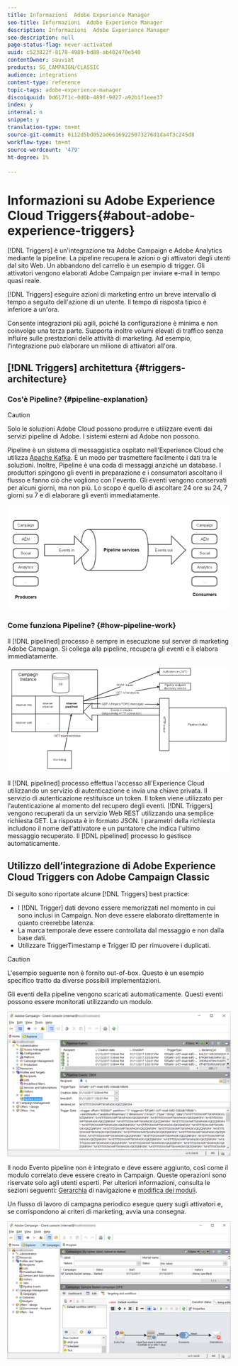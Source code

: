 ```yaml
---
title: Informazioni  Adobe Experience Manager
seo-title: Informazioni  Adobe Experience Manager
description: Informazioni  Adobe Experience Manager
seo-description: null
page-status-flag: never-activated
uuid: c523822f-8178-4989-bd88-ab402470e540
contentOwner: sauviat
products: SG_CAMPAIGN/CLASSIC
audience: integrations
content-type: reference
topic-tags: adobe-experience-manager
discoiquuid: 0d617f1c-0d0b-489f-9027-a92b1f1eee37
index: y
internal: n
snippet: y
translation-type: tm+mt
source-git-commit: 0112d5bd052ad66169225073276d1da4f3c245d8
workflow-type: tm+mt
source-wordcount: '479'
ht-degree: 1%

---
```



# Informazioni su Adobe Experience Cloud Triggers{#about-adobe-experience-triggers}

[!DNL Triggers] è un&#39;integrazione tra  Adobe Campaign e Adobe  Analytics mediante la pipeline. La pipeline recupera le azioni o gli attivatori degli utenti dal sito Web. Un abbandono del carrello è un esempio di trigger. Gli attivatori vengono elaborati  Adobe Campaign per inviare e-mail in tempo quasi reale.

[!DNL Triggers] eseguire azioni di marketing entro un breve intervallo di tempo a seguito dell&#39;azione di un utente. Il tempo di risposta tipico è inferiore a un&#39;ora.

Consente integrazioni più agili, poiché la configurazione è minima e non coinvolge una terza parte.
Supporta inoltre volumi elevati di traffico senza influire sulle prestazioni delle attività di marketing. Ad esempio, l&#39;integrazione può elaborare un milione di attivatori all&#39;ora.

## [!DNL Triggers] architettura {#triggers-architecture}

### Cos&#39;è Pipeline? {#pipeline-explanation}

>[!CAUTION]
>
>Solo le soluzioni Adobe Cloud possono produrre e utilizzare eventi dai servizi pipeline di Adobe. I sistemi esterni ad Adobe non possono.

Pipeline è un sistema di messaggistica ospitato nell&#39;Experience Cloud  che utilizza [Apache Kafka](http://kafka.apache.org/). È un modo per trasmettere facilmente i dati tra le soluzioni. Inoltre, Pipeline è una coda di messaggi anziché un database. I produttori spingono gli eventi in preparazione e i consumatori ascoltano il flusso e fanno ciò che vogliono con l&#39;evento. Gli eventi vengono conservati per alcuni giorni, ma non più. Lo scopo è quello di ascoltare 24 ore su 24, 7 giorni su 7 e di elaborare gli eventi immediatamente.

![](assets/triggers_1.png)

### Come funziona Pipeline? {#how-pipeline-work}

Il [!DNL pipelined] processo è sempre in esecuzione sul server di marketing  Adobe Campaign. Si collega alla pipeline, recupera gli eventi e li elabora immediatamente.

![](assets/triggers_2.png)

Il [!DNL pipelined] processo effettua l&#39;accesso all&#39;Experience Cloud  utilizzando un servizio di autenticazione e invia una chiave privata. Il servizio di autenticazione restituisce un token. Il token viene utilizzato per l&#39;autenticazione al momento del recupero degli eventi. [!DNL Triggers] vengono recuperati da un servizio Web REST utilizzando una semplice richiesta GET. La risposta è in formato JSON. I parametri della richiesta includono il nome dell&#39;attivatore e un puntatore che indica l&#39;ultimo messaggio recuperato. Il [!DNL pipelined] processo lo gestisce automaticamente.

## Utilizzo dell’integrazione di Adobe Experience Cloud Triggers con  Adobe Campaign Classic

Di seguito sono riportate alcune [!DNL Triggers] best practice:

* I [!DNL Trigger] dati devono essere memorizzati nel momento in cui sono inclusi in Campaign. Non deve essere elaborato direttamente in quanto creerebbe latenza.
* La marca temporale deve essere controllata dal messaggio e non dalla base dati.
* Utilizzare TriggerTimestamp e Trigger ID per rimuovere i duplicati.

>[!CAUTION]
>
>L&#39;esempio seguente non è fornito out-of-box. Questo è un esempio specifico tratto da diverse possibili implementazioni.

Gli eventi della pipeline vengono scaricati automaticamente. Questi eventi possono essere monitorati utilizzando un modulo.

![](assets/triggers_3.png)

Il nodo Evento pipeline non è integrato e deve essere aggiunto, così come il modulo correlato deve essere creato in Campaign. Queste operazioni sono riservate solo agli utenti esperti. Per ulteriori informazioni, consulta le sezioni seguenti: [Gerarchia](../../configuration/using/about-navigation-hierarchy.md) di navigazione e [modifica dei moduli](../../configuration/using/editing-forms.md).

Un flusso di lavoro di campagna periodico esegue query sugli attivatori e, se corrispondono ai criteri di marketing, avvia una consegna.

![](assets/triggers_4.png)
